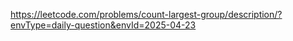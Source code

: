 https://leetcode.com/problems/count-largest-group/description/?envType=daily-question&envId=2025-04-23

